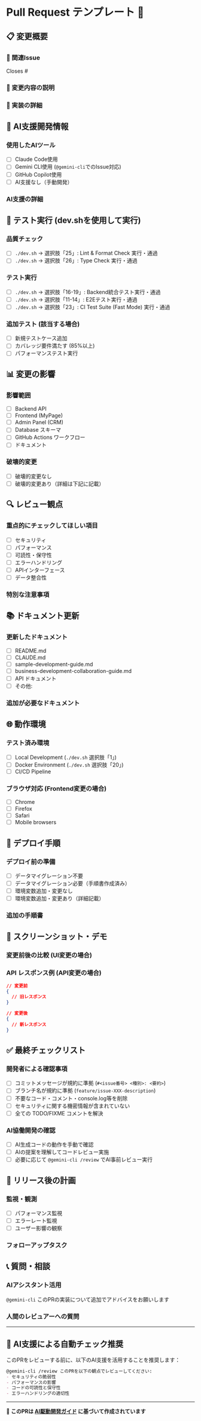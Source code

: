 # Pull Request テンプレート 🔄

## 📋 変更概要

### 🎯 関連Issue
<!-- 関連するIssue番号を記載 -->
Closes #

### 📝 変更内容の説明
<!-- どのような変更を行ったか、その理由と目的を記載 -->


### 🔧 実装の詳細
<!-- 技術的な実装内容、使用したライブラリ、アーキテクチャの変更等 -->


## 🤖 AI支援開発情報

### 使用したAIツール
- [ ] Claude Code使用
- [ ] Gemini CLI使用 (`@gemini-cli`でのIssue対応)
- [ ] GitHub Copilot使用
- [ ] AI支援なし（手動開発）

### AI支援の詳細
<!-- どのAIツールをどのように活用したか、生成されたコードの割合等 -->


## 🧪 テスト実行 (dev.shを使用して実行)

### 品質チェック
- [ ] `./dev.sh` → 選択肢「25」: Lint & Format Check 実行・通過
- [ ] `./dev.sh` → 選択肢「26」: Type Check 実行・通過

### テスト実行
- [ ] `./dev.sh` → 選択肢「16-19」: Backend統合テスト実行・通過
- [ ] `./dev.sh` → 選択肢「11-14」: E2Eテスト実行・通過
- [ ] `./dev.sh` → 選択肢「23」: CI Test Suite (Fast Mode) 実行・通過

### 追加テスト (該当する場合)
- [ ] 新規テストケース追加
- [ ] カバレッジ要件満たす (85%以上)
- [ ] パフォーマンステスト実行

## 📊 変更の影響

### 影響範囲
- [ ] Backend API
- [ ] Frontend (MyPage)
- [ ] Admin Panel (CRM)
- [ ] Database スキーマ
- [ ] GitHub Actions ワークフロー
- [ ] ドキュメント

### 破壊的変更
- [ ] 破壊的変更なし
- [ ] 破壊的変更あり（詳細は下記に記載）

<!-- 破壊的変更がある場合の詳細 -->


## 🔍 レビュー観点

### 重点的にチェックしてほしい項目
- [ ] セキュリティ
- [ ] パフォーマンス
- [ ] 可読性・保守性
- [ ] エラーハンドリング
- [ ] APIインターフェース
- [ ] データ整合性

### 特別な注意事項
<!-- レビュアーに知ってほしい特別な事項、注意点等 -->


## 📚 ドキュメント更新

### 更新したドキュメント
- [ ] README.md
- [ ] CLAUDE.md
- [ ] sample-development-guide.md
- [ ] business-development-collaboration-guide.md
- [ ] API ドキュメント
- [ ] その他: 

### 追加が必要なドキュメント
<!-- まだ更新していないが必要なドキュメント -->


## 🌐 動作環境

### テスト済み環境
- [ ] Local Development (`./dev.sh` 選択肢「1」)
- [ ] Docker Environment (`./dev.sh` 選択肢「20」)
- [ ] CI/CD Pipeline

### ブラウザ対応 (Frontend変更の場合)
- [ ] Chrome
- [ ] Firefox  
- [ ] Safari
- [ ] Mobile browsers

## 🔄 デプロイ手順

### デプロイ前の準備
- [ ] データマイグレーション不要
- [ ] データマイグレーション必要（手順書作成済み）
- [ ] 環境変数追加・変更なし
- [ ] 環境変数追加・変更あり（詳細記載）

### 追加の手順書
<!-- 特別なデプロイ手順や設定変更が必要な場合 -->


## 📸 スクリーンショット・デモ

### 変更前後の比較 (UI変更の場合)
<!-- スクリーンショットやGIFを添付 -->

### API レスポンス例 (API変更の場合)
```json
// 変更前
{
  // 旧レスポンス
}

// 変更後  
{
  // 新レスポンス
}
```

## ✅ 最終チェックリスト

### 開発者による確認事項
- [ ] コミットメッセージが規約に準拠 (`#<issue番号> <種別>: <要約>`)
- [ ] ブランチ名が規約に準拠 (`feature/issue-XXX-description`)
- [ ] 不要なコード・コメント・console.log等を削除
- [ ] セキュリティに関する機密情報が含まれていない
- [ ] 全ての TODO/FIXME コメントを解決

### AI協働開発の確認
- [ ] AI生成コードの動作を手動で確認
- [ ] AIの提案を理解してコードレビュー実施
- [ ] 必要に応じて `@gemini-cli /review` でAI事前レビュー実行

## 🚀 リリース後の計画

### 監視・観測
- [ ] パフォーマンス監視
- [ ] エラーレート監視
- [ ] ユーザー影響の観察

### フォローアップタスク
<!-- このPRに関連して後で実施予定のタスク -->


## 📞 質問・相談

### AIアシスタント活用
<!-- 技術的な質問や実装相談がある場合 -->
`@gemini-cli` このPRの実装について追加でアドバイスをお願いします

### 人間のレビュアーへの質問
<!-- 特定の判断や承認が必要な事項 -->


---

## 🤖 AI支援による自動チェック推奨

このPRをレビューする前に、以下のAI支援を活用することを推奨します：

```markdown
@gemini-cli /review このPRを以下の観点でレビューしてください:
- セキュリティの脆弱性
- パフォーマンスの影響
- コードの可読性と保守性
- エラーハンドリングの適切性
```

---

**🎯 このPRは [AI駆動開発ガイド](https://github.com/upbond/development-guide) に基づいて作成されています**